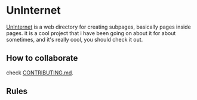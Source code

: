 # UnInternet
[UnInternet](https://uninternet.github.io) is a web directory for creating subpages, basically pages inside pages. it is a cool project that i have been going on about it for about sometimes, and it's really cool, you should check it out.

## How to collaborate
check [CONTRIBUTING.md](/CONTRIBUTING.md).

## Rules